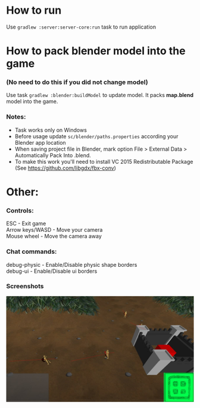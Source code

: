 How to run
======
Use `gradlew :server:server-core:run` task to run application

How to pack blender model into the game
======
### (No need to do this if you did not change model)
Use task `gradlew :blender:buildModel` to update model. It packs **map.blend** model into the game.

### Notes:
* Task works only on Windows
* Before usage update `sc/blender/paths.properties` according your Blender app location
* When saving project file in Blender, mark option File > External Data > Automatically Pack Into .blend.
* To make this work you'll need to install VC 2015 Redistributable Package (See https://github.com/libgdx/fbx-conv)

Other:
======

### Controls:  
ESC - Exit game  
Arrow keys/WASD - Move your camera  
Mouse wheel - Move the camera away

### Chat commands:  
debug-physic - Enable/Disable physic shape borders  
debug-ui - Enable/Disable ui borders

### Screenshots
![screenshot-example](/demo/screenshot-1.jpg)